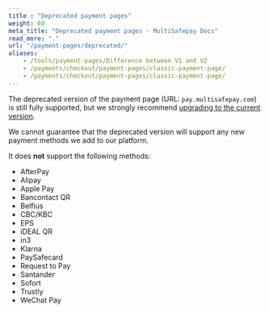 ```yaml
---
title : "Deprecated payment pages"
weight: 60
meta_title: "Deprecated payment pages - MultiSafepay Docs"
read_more: "."
url: "/payment-pages/deprecated/"
aliases:
    - /tools/payment-pages/Difference between V1 and V2
    - /payments/checkout/payment-pages/classic-payment-page/
    - /payments/checkout/payment-pages/classic-payment-page/
---
```


The deprecated version of the payment page (URL: `pay.multisafepay.com`) is still fully supported, but we strongly recommend [upgrading to the current version](/payment-pages/activation/).

We cannot guarantee that the deprecated version will support any new payment methods we add to our platform.

It does **not** support the following methods:

- AfterPay
- Alipay
- Apple Pay
- Bancontact QR
- Belfius
- CBC/KBC
- EPS
- iDEAL QR
- in3
- Klarna
- PaySafecard
- Request to Pay
- Santander
- Sofort
- Trustly
- WeChat Pay
  


